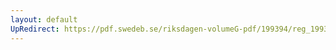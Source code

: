 ```yaml
---
layout: default
UpRedirect: https://pdf.swedeb.se/riksdagen-volumeG-pdf/199394/reg_199394/reg_199394_0252.pdf
---
```

